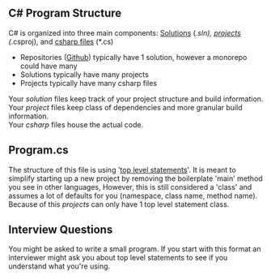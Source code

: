 ## C# Program Structure
C# is organized into three main components: 
[Solutions](https://learn.microsoft.com/en-us/visualstudio/ide/solutions-and-projects-in-visual-studio?view=vs-2022#solutions) (*.sln), 
[projects](https://learn.microsoft.com/en-us/visualstudio/ide/solutions-and-projects-in-visual-studio?view=vs-2022#projects) (*.csproj),
and [csharp files](https://learn.microsoft.com/en-us/dotnet/csharp/fundamentals/program-structure/) (*.cs)  
* Repositories ([Github](https://github.com/)) typically have 1 solution, however a monorepo could have many  
* Solutions typically have many projects  
* Projects typically have many csharp files 

Your *solution* files keep track of your project structure and build information.  
Your *project* files keep class of dependencies and more granular build information.  
Your *csharp* files house the actual code.  

## Program.cs
The structure of this file is using '[top level statements](https://learn.microsoft.com/en-us/dotnet/csharp/tutorials/top-level-statements)'. 
It is meant to simplify starting up a new project by removing the boilerplate 'main' method you see in other languages,
However, this is still considered a 'class' and assumes a lot of defaults for you (namespace, class name, method name).
Because of this *projects* can only have 1 top level statement class.

## Interview Questions
You might be asked to write a small program. If you start with this format an interviewer might ask  you about top level statements to see if you understand what you're using.